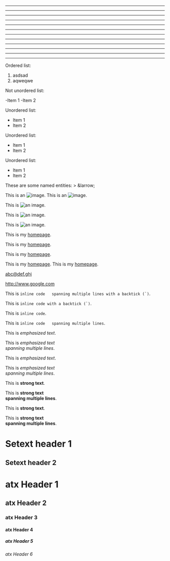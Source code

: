 * * * *

* * * *

* * *

- - - - -

- - - -

- - -


****

***

***

-----

----

---

Ordered list:

1. asdsad
2. aqweqwe

Not unordered list:

-Item 1
-Item 2

Unordered list:

 - Item 1
 - Item 2

Unordered list:

  * Item 1
  * Item 2

Unordered list:

* Item 1
* Item 2

These are some named entities: &gt; &larrow;

This is an ![image][lorem1].
This is an ![image][lorem2].

[lorem1]: http://lorempixel.com/output/abstract-q-c-32-32-9.jpg
[lorem2]: http://lorempixel.com/output/abstract-q-c-32-32-9.jpg "Lorem Pixel"

This is ![an image](http://lorempixel.com/output/abstract-q-c-32-32-9.jpg "Lorem Pixel").

This is ![an image](http://lorempixel.com/output/abstract-q-c-32-32-9.jpg "").

This is ![an image](http://lorempixel.com/output/abstract-q-c-32-32-9.jpg).

This is my [homepage](http://www.marekstoj.com "Click me!").

This is my [homepage](http://www.marekstoj.com "").

This is my [homepage](http://www.marekstoj.com).

This is my [homepage][homepage1].
This is my [homepage][homepage2].

[homepage1]: http://www.marekstoj.com
[homepage2]: http://www.marekstoj.com "My Homepage"

<abc@def.ghj>

http://www.google.com

This is ``inline code  
spanning multiple lines with a backtick (`)``.

This is ``inline code with a backtick (`)``.

This is `inline code`.

This is `inline code  
spanning multiple lines`.

This is _emphasized text_.

This is _emphasized text  
spanning multiple lines_.

This is *emphasized text*.

This is *emphasized text  
spanning multiple lines*.

This is __strong text__.

This is __strong text  
spanning multiple lines__.

This is **strong text**.

This is **strong text  
spanning multiple lines**.

Setext header 1 
===============

Setext header 2
---------------

# atx Header 1

## atx Header 2

### atx Header 3

#### atx Header 4

##### atx Header 5

###### atx Header 6
